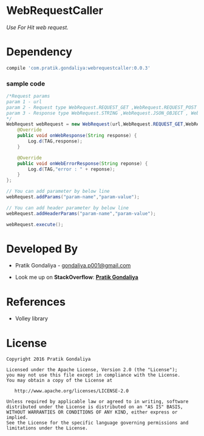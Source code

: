 # WebRequestCaller

*Use For Hit web request.*

Dependency
==========
```groovy
compile 'com.pratik.gondaliya:webrequestcaller:0.0.3'
```

### sample code
```java
/*Request params
param 1 - url 
param 2 - Request type WebRequest.REQUEST_GET ,WebRequest.REQUEST_POST , WebRequest.REQUEST_PUT, WebRequest.REQUEST_DELETE
param 3 - Response type WebRequest.STRING ,WebRequest.JSON_OBJECT , WebRequesT.JSON_ARRAY (outputed value)
*/
WebRequest webRequest = new WebRequest(url,WebRequest.REQUEST_GET,WebRequest.JSON_OBJECT){
    @Override
    public void onWebResponse(String response) {
        Log.d(TAG,response);
    }

    @Override
    public void onWebErrorResponse(String reponse) {
        Log.d(TAG,"error : " + reponse);
    }
};

// You can add parameter by below line
webRequest.addParams("param-name","param-value");

// You can add header parameter by below line
webRequest.addHeaderParams("param-name","param-value");

webRequest.execute();
```

Developed By
============

* Pratik Gondaliya - <gondaliya.p001@gmail.com>
 - Look me up on **StackOverflow**: [**Pratik Gondaliya**](http://stackoverflow.com/users/5944999/pratik-gondaliya)


References
==========
* Volley library

License
=======

    Copyright 2016 Pratik Gondaliya

    Licensed under the Apache License, Version 2.0 (the "License");
    you may not use this file except in compliance with the License.
    You may obtain a copy of the License at

       http://www.apache.org/licenses/LICENSE-2.0

    Unless required by applicable law or agreed to in writing, software
    distributed under the License is distributed on an "AS IS" BASIS,
    WITHOUT WARRANTIES OR CONDITIONS OF ANY KIND, either express or implied.
    See the License for the specific language governing permissions and
    limitations under the License.
